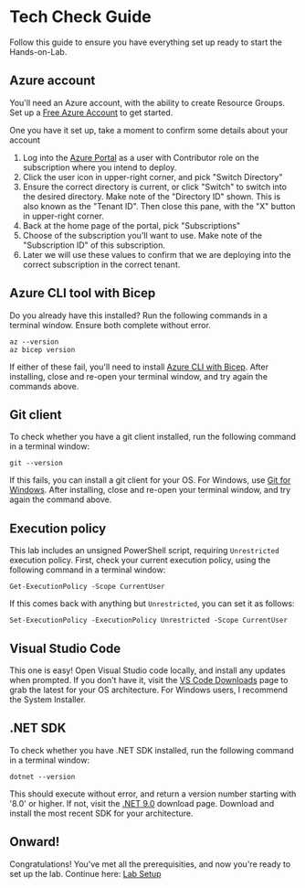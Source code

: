 # Tech Check Guide

Follow this guide to ensure you have everything set up ready to start the Hands-on-Lab.

## Azure account

You'll need an Azure account, with the ability to create Resource Groups. Set up a [Free Azure Account](https://azure.microsoft.com/en-us/pricing/purchase-options/azure-account) to get started.

One you have it set up, take a moment to confirm some details about your account

1. Log into the [Azure Portal](portal.azure.com) as a user with Contributor role on the subscription where you intend to deploy.
2. Click the user icon in upper-right corner, and pick "Switch Directory"
3. Ensure the correct directory is current, or click "Switch" to switch into the desired directory. Make note of the "Directory ID" shown. This is also known as the "Tenant ID". Then close this pane, with the "X" button in upper-right corner.
4. Back at the home page of the portal, pick "Subscriptions"
5. Choose of the subscription you'll want to use. Make note of the "Subscription ID" of this subscription. 
6. Later we will use these values to confirm that we are deploying into the correct subscription in the correct tenant.

## Azure CLI tool with Bicep

Do you already have this installed? Run the following commands in a terminal window. Ensure both complete without error.

```pwsh
az --version
az bicep version
```

If either of these fail, you'll need to install [Azure CLI with Bicep](https://learn.microsoft.com/en-us/azure/azure-resource-manager/bicep/install#azure-cli). After installing, close and re-open your terminal window, and try again the commands above.

## Git client

To check whether you have a git client installed, run the following command in a terminal window:

```pwsh
git --version
```

If this fails, you can install a git client for your OS. For Windows, use [Git for Windows](https://gitforwindows.org/). After installing, close and re-open your terminal window, and try again the command above.

## Execution policy

This lab includes an unsigned PowerShell script, requiring `Unrestricted` execution policy. First, check your current execution policy, using the following command in a terminal window:

```pwsh
Get-ExecutionPolicy -Scope CurrentUser
```

If this comes back with anything but `Unrestricted`, you can set it as follows:

```pwsh
Set-ExecutionPolicy -ExecutionPolicy Unrestricted -Scope CurrentUser
```

## Visual Studio Code

This one is easy! Open Visual Studio code locally, and install any updates when prompted. If you don't have it, visit the [VS Code Downloads](https://code.visualstudio.com/Download) page to grab the latest for your OS architecture. For Windows users, I recommend the System Installer.

## .NET SDK

To check whether you have .NET SDK installed, run the following command in a terminal window:

```pwsh
dotnet --version
```

This should execute without error, and return a version number starting with '8.0' or higher. If not, visit the [.NET 9.0](https://dotnet.microsoft.com/en-us/download/dotnet/9.0) download page. Download and install the most recent SDK for your architecture.

## Onward!

Congratulations! You've met all the prerequisities, and now you're ready to set up the lab. Continue here: [Lab Setup](../README.md#setup)
